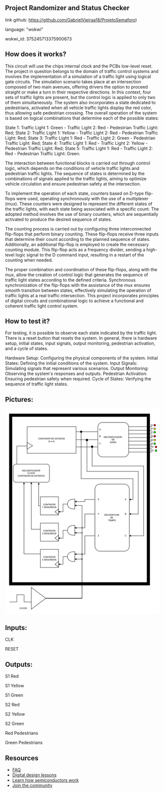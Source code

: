## Project Randomizer and Status Checker
link github: https://github.com/GabrielVieiraa18/ProjetoSemaforo)

language: "wokwi"

wokwi_id: 375245713375900673

## How does it works?

This circuit will use the chips internal clock and the PCBs low-level reset. The project in question belongs to the domain of traffic control systems and involves the implementation of a simulation of a traffic light using logical gate circuits. The simulation scenario takes place at an intersection composed of two main avenues, offering drivers the option to proceed straight or make a turn in their respective directions. In this context, four sets of traffic lights are present, but the control logic is applied to only two of them simultaneously. The system also incorporates a state dedicated to pedestrians, activated when all vehicle traffic lights display the red color, thus allowing safe pedestrian crossing. The overall operation of the system is based on logical combinations that determine each of the possible states:

State 1: Traffic Light 1: Green - Traffic Light 2: Red - Pedestrian Traffic Light: Red;
State 2: Traffic Light 1: Yellow - Traffic Light 2: Red - Pedestrian Traffic Light: Red;
State 3: Traffic Light 1: Red - Traffic Light 2: Green - Pedestrian Traffic Light: Red;
State 4: Traffic Light 1: Red - Traffic Light 2: Yellow - Pedestrian Traffic Light: Red;
State 5: Traffic Light 1: Red - Traffic Light 2: Red - Pedestrian Traffic Light: Green.

The interaction between functional blocks is carried out through control logic, which depends on the conditions of vehicle traffic lights and pedestrian traffic lights. The sequence of states is determined by the combinations of signals applied to the traffic lights, aiming to optimize vehicle circulation and ensure pedestrian safety at the intersection.

To implement the operation of each state, counters based on D-type flip-flops were used, operating synchronously with the use of a multiplexer (mux). These counters were designed to represent the different states of the traffic lights, with each state being associated with a specific count. The adopted method involves the use of binary counters, which are sequentially activated to produce the desired sequence of states.

The counting process is carried out by configuring three interconnected flip-flops that perform binary counting. These flip-flops receive three inputs that determine their count according to the planned sequence of states. Additionally, an additional flip-flop is employed to create the necessary counting module. This flip-flop acts as a frequency divider, sending a high-level logic signal to the D command input, resulting in a restart of the counting when needed.

The proper combination and coordination of these flip-flops, along with the mux, allow the creation of control logic that generates the sequence of traffic light states according to the defined criteria. Synchronous synchronization of the flip-flops with the assistance of the mux ensures smooth transition between states, effectively simulating the operation of traffic lights at a real traffic intersection. This project incorporates principles of digital circuits and combinational logic to achieve a functional and coherent traffic light control system.

## How to test it?
For testing, it is possible to observe each state indicated by the traffic light. There is a reset button that resets the system. In general, there is hardware setup, initial states, input signals, output monitoring, pedestrian activation, and a cycle of states.

Hardware Setup: Configuring the physical components of the system.
Initial States: Defining the initial conditions of the system.
Input Signals: Simulating signals that represent various scenarios.
Output Monitoring: Observing the system's responses and outputs.
Pedestrian Activation: Ensuring pedestrian safety when required.
Cycle of States: Verifying the sequence of traffic light states.    

## Pictures:
<img src=diagrama.png>

## Inputs:

CLK

RESET


## Outputs:

S1 Red

S1 Yellow

S1 Green

S2 Red

S2 Yellow

S2 Green

Red Pedestrians

Green Pedestrians

## Resources

- [FAQ](https://tinytapeout.com/faq/)
- [Digital design lessons](https://tinytapeout.com/digital_design/)
- [Learn how semiconductors work](https://tinytapeout.com/siliwiz/)
- [Join the community](https://discord.gg/rPK2nSjxy8)
